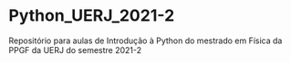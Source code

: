 # Python_UERJ_2021-2
Repositório para aulas de Introdução à Python do mestrado em Física da PPGF da UERJ do semestre 2021-2

